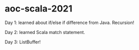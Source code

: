 # aoc-scala-2021

Day 1:  learned about if/else if difference from Java.  Recursion!

Day 2:  learned Scala match statement.  

Day 3:  ListBuffer!
